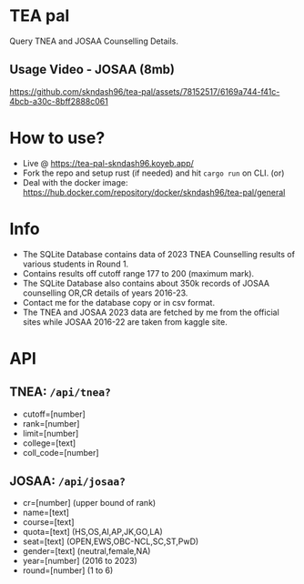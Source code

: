 # TEA pal
Query TNEA and JOSAA Counselling Details.

## Usage Video - JOSAA (8mb)

https://github.com/skndash96/tea-pal/assets/78152517/6169a744-f41c-4bcb-a30c-8bff2888c061

# How to use?
- Live @ https://tea-pal-skndash96.koyeb.app/
- Fork the repo and setup rust (if needed) and hit `cargo run` on CLI.
(or)
- Deal with the docker image: https://hub.docker.com/repository/docker/skndash96/tea-pal/general

# Info
- The SQLite Database contains data of 2023 TNEA Counselling results of various students in Round 1.
- Contains results off cutoff range  177 to 200 (maximum mark).
- The SQLite Database also contains about 350k records of JOSAA counselling OR,CR details of years 2016-23.
- Contact me for the database copy or in csv format.
- The TNEA and JOSAA 2023 data are fetched by me from the official sites while JOSAA 2016-22 are taken from kaggle site.

# API
## TNEA: `/api/tnea?`
- cutoff=[number]
- rank=[number]
- limit=[number]
- college=[text]
- coll_code=[number]

## JOSAA: `/api/josaa?`
- cr=[number]    (upper bound of rank)
- name=[text]
- course=[text]
- quota=[text] (HS,OS,AI,AP,JK,GO,LA)
- seat=[text] (OPEN,EWS,OBC-NCL,SC,ST,PwD)
- gender=[text] (neutral,female,NA)
- year=[number] (2016 to 2023)
- round=[number] (1 to 6)
